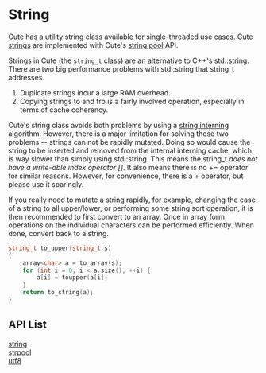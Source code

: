 # String

Cute has a utility string class available for single-threaded use cases. Cute [strings](https://github.com/RandyGaul/cute_framework/tree/master/doc/string/string) are implemented with Cute's [string pool](https://github.com/RandyGaul/cute_framework/tree/master/doc/string/strpool) API.

Strings in Cute (the `string_t` class) are an alternative to C++'s std::string. There are two big performance problems with std::string that string_t addresses.

1. Duplicate strings incur a large RAM overhead.
2. Copying strings to and fro is a fairly involved operation, especially in terms of cache coherency.

Cute's string class avoids both problems by using a [string interning](https://en.wikipedia.org/wiki/String_interning#:~:text=In%20computer%20science%2C%20string%20interning,string%20is%20created%20or%20interned.) algorithm. However, there is a major limitation for solving these two problems -- strings can not be rapidly mutated. Doing so would cause the string to be inserted and removed from the internal interning cache, which is way slower than simply using std::string. This means the string_t *does not have a write-able index operator []*. It also means there is no += operator for similar reasons. However, for convenience, there is a + operator, but please use it sparingly.

If you really need to mutate a string rapidly, for example, changing the case of a string to all upper/lower, or performing some string sort operation, it is then recommended to first convert to an array. Once in array form operations on the individual characters can be performed efficiently. When done, convert back to a string.

```cpp
string_t to_upper(string_t s)
{
    array<char> a = to_array(s);
    for (int i = 0; i < a.size(); ++i) {
        a[i] = toupper(a[i];
    }
    return to_string(a);
}
```

## API List

[string](https://github.com/RandyGaul/cute_framework/tree/master/doc/string/string)  
[strpool](https://github.com/RandyGaul/cute_framework/tree/master/doc/string/strpool)  
[utf8](https://github.com/RandyGaul/cute_framework/tree/master/doc/string/utf8)  

